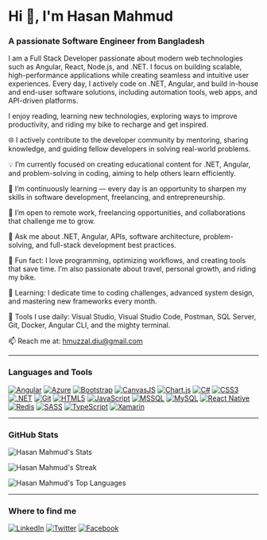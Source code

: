 # Hi 👋, I'm Hasan Mahmud
### A passionate Software Engineer from Bangladesh

I am a Full Stack Developer passionate about modern web technologies such as Angular, React, Node.js, and .NET. I focus on building scalable, high-performance applications while creating seamless and intuitive user experiences. 
Every day, I actively code on .NET, Angular, and build in-house and end-user software solutions, including automation tools, web apps, and API-driven platforms.

I enjoy reading, learning new technologies, exploring ways to improve productivity, and riding my bike to recharge and get inspired.

🌐 I actively contribute to the developer community by mentoring, sharing knowledge, and guiding fellow developers in solving real-world problems.

💡 I’m currently focused on creating educational content for .NET, Angular, and problem-solving in coding, aiming to help others learn efficiently.

🌱 I’m continuously learning — every day is an opportunity to sharpen my skills in software development, freelancing, and entrepreneurship.

🤝 I’m open to remote work, freelancing opportunities, and collaborations that challenge me to grow.

💬 Ask me about .NET, Angular, APIs, software architecture, problem-solving, and full-stack development best practices.

🥳 Fun fact: I love programming, optimizing workflows, and creating tools that save time. I’m also passionate about travel, personal growth, and riding my bike.

📖 Learning: I dedicate time to coding challenges, advanced system design, and mastering new frameworks every month.

🔧 Tools I use daily: Visual Studio, Visual Studio Code, Postman, SQL Server, Git, Docker, Angular CLI, and the mighty terminal.

📫 Reach me at: hmuzzal.diu@gmail.com

---

### Languages and Tools

[![Angular](https://img.shields.io/badge/Angular-DD0031?style=flat&logo=angular&logoColor=white)](https://angular.io/) 
[![Azure](https://img.shields.io/badge/Azure-0078D4?style=flat&logo=microsoft-azure&logoColor=white)](https://azure.microsoft.com/)
[![Bootstrap](https://img.shields.io/badge/Bootstrap-7952B3?style=flat&logo=bootstrap&logoColor=white)](https://getbootstrap.com/)
[![CanvasJS](https://img.shields.io/badge/CanvasJS-008DD5?style=flat&logo=canvas&logoColor=white)](https://canvasjs.com/)
[![Chart.js](https://img.shields.io/badge/Chart.js-FF6384?style=flat&logo=chartdotjs&logoColor=white)](https://www.chartjs.org/)
[![C#](https://img.shields.io/badge/C%23-239120?style=flat&logo=c-sharp&logoColor=white)](https://docs.microsoft.com/dotnet/csharp/)
[![CSS3](https://img.shields.io/badge/CSS3-1572B6?style=flat&logo=css3&logoColor=white)](https://developer.mozilla.org/en-US/docs/Web/CSS)
[![.NET](https://img.shields.io/badge/.NET-512BD4?style=flat&logo=dotnet&logoColor=white)](https://dotnet.microsoft.com/)
[![Git](https://img.shields.io/badge/Git-F05032?style=flat&logo=git&logoColor=white)](https://git-scm.com/)
[![HTML5](https://img.shields.io/badge/HTML5-E34F26?style=flat&logo=html5&logoColor=white)](https://developer.mozilla.org/en-US/docs/Web/HTML)
[![JavaScript](https://img.shields.io/badge/JavaScript-F7DF1E?style=flat&logo=javascript&logoColor=black)](https://developer.mozilla.org/en-US/docs/Web/JavaScript)
[![MSSQL](https://img.shields.io/badge/MSSQL-CC2927?style=flat&logo=microsoft-sql-server&logoColor=white)](https://www.microsoft.com/en-us/sql-server/)
[![MySQL](https://img.shields.io/badge/MySQL-4479A1?style=flat&logo=mysql&logoColor=white)](https://www.mysql.com/)
[![React Native](https://img.shields.io/badge/React_Native-61DAFB?style=flat&logo=react&logoColor=black)](https://reactnative.dev/)
[![Redis](https://img.shields.io/badge/Redis-DC382D?style=flat&logo=redis&logoColor=white)](https://redis.io/)
[![SASS](https://img.shields.io/badge/SASS-CC6699?style=flat&logo=sass&logoColor=white)](https://sass-lang.com/)
[![TypeScript](https://img.shields.io/badge/TypeScript-3178C6?style=flat&logo=typescript&logoColor=white)](https://www.typescriptlang.org/)
[![Xamarin](https://img.shields.io/badge/Xamarin-3498DB?style=flat&logo=xamarin&logoColor=white)](https://dotnet.microsoft.com/apps/xamarin)

---

### GitHub Stats

![Hasan Mahmud's Stats](https://github-readme-stats.vercel.app/api?username=hmuzzal&theme=darcula&show_icons=true&hide_border=true&count_private=true)

![Hasan Mahmud's Streak](https://github-readme-streak-stats.herokuapp.com/?user=hmuzzal&theme=darcula&hide_border=true)

![Hasan Mahmud's Top Languages](https://github-readme-stats.vercel.app/api/top-langs/?username=hmuzzal&theme=darcula&show_icons=true&hide_border=true&layout=compact)


---


### Where to find me

[![LinkedIn](https://img.shields.io/badge/LinkedIn-0077B5?style=flat-square&logo=linkedin&logoColor=white)](https://www.linkedin.com/in/hmuzzal) 
[![Twitter](https://img.shields.io/badge/Twitter-1DA1F2?style=flat-square&logo=twitter&logoColor=white)](https://twitter.com/)
[![Facebook](https://img.shields.io/badge/Facebook-1877F2?style=flat-square&logo=facebook&logoColor=white)](https://www.facebook.com/qmuzzal)
